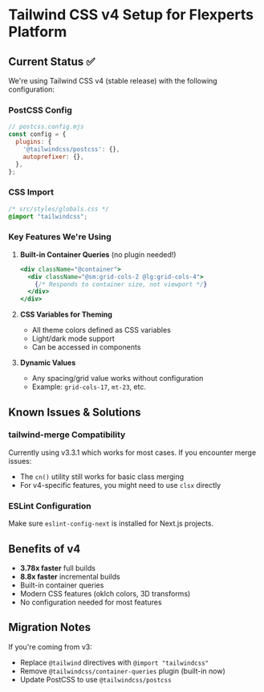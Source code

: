 # Tailwind CSS v4 Setup for Flexperts Platform

## Current Status ✅

We're using Tailwind CSS v4 (stable release) with the following configuration:

### PostCSS Config
```js
// postcss.config.mjs
const config = {
  plugins: {
    '@tailwindcss/postcss': {},
    autoprefixer: {},
  },
};
```

### CSS Import
```css
/* src/styles/globals.css */
@import "tailwindcss";
```

### Key Features We're Using

1. **Built-in Container Queries** (no plugin needed!)
   ```jsx
   <div className="@container">
     <div className="@sm:grid-cols-2 @lg:grid-cols-4">
       {/* Responds to container size, not viewport */}
     </div>
   </div>
   ```

2. **CSS Variables for Theming**
   - All theme colors defined as CSS variables
   - Light/dark mode support
   - Can be accessed in components

3. **Dynamic Values**
   - Any spacing/grid value works without configuration
   - Example: `grid-cols-17`, `mt-23`, etc.

## Known Issues & Solutions

### tailwind-merge Compatibility
Currently using v3.3.1 which works for most cases. If you encounter merge issues:
- The `cn()` utility still works for basic class merging
- For v4-specific features, you might need to use `clsx` directly

### ESLint Configuration
Make sure `eslint-config-next` is installed for Next.js projects.

## Benefits of v4
- **3.78x faster** full builds
- **8.8x faster** incremental builds
- Built-in container queries
- Modern CSS features (oklch colors, 3D transforms)
- No configuration needed for most features

## Migration Notes
If you're coming from v3:
- Replace `@tailwind` directives with `@import "tailwindcss"`
- Remove `@tailwindcss/container-queries` plugin (built-in now)
- Update PostCSS to use `@tailwindcss/postcss`